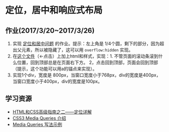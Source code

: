 # 定位，居中和响应式布局
## 作业(2017/3/20~2017/3/26)
1. 实现 [定位和居中问题](http://ife.baidu.com/course/detail/id/95) 的作业。提示：左上角是 1/4个圆，剩下的部分，因为超出父元素，所以被隐藏了，这可以用 `overflow:hidden` 实现。
1. 在[这个文件](template.html)（<-点击）上加上html和样式，实现：1. 不管页面的滚动条滚到什么位置，回到顶部总是在页面右下方。 2，点击回到顶部，页面会回到顶部（提示，这个功能可以用a的锚点来实现）。
1. 实现1个div，宽度是 800px，当窗口宽度小于768px，div的宽度是400px，当窗口宽度小于400px，div的宽度是100px。

## 学习资源
* [HTML和CSS高级指南之二——定位详解](http://www.w3cplus.com/css/advanced-html-css-lesson2-detailed-css-positioning.html)
* [CSS3 Media Queries 介绍](http://www.w3cplus.com/content/css3-media-queries)
* [Media Queries 写法示例](http://www.jianshu.com/p/636f0ade9971)